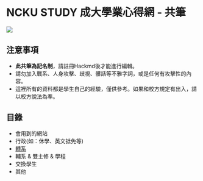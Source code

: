 # NCKU STUDY 成大學業心得網 - 共筆
![](https://i.imgur.com/AXhDbMf.jpg)

## 注意事項
- **此共筆為記名制**，請註冊Hackmd後才能進行編輯。
- 請勿加入戰系、人身攻擊、歧視、髒話等不雅字詞，或是任何有攻擊性的內容。
- 這裡所有的資料都是學生自己的經驗，僅供參考。如果和校方規定有出入，請以校方說法為準。

## 目錄
- 會用到的網站
- 行政(如：休學、英文抵免等)
- [轉系](https://hackmd.io/@9gB2vbUcQkybpixff7P0Ig/HJ2ndcgzF)
- 輔系 & 雙主修 & 學程
- 交換學生
- 其他


